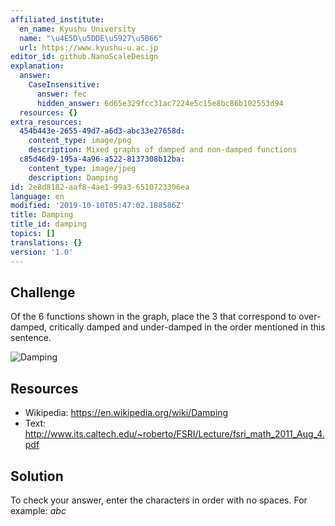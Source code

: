 ```yaml
---
affiliated_institute:
  en_name: Kyushu University
  name: "\u4E5D\u5DDE\u5927\u5B66"
  url: https://www.kyushu-u.ac.jp
editor_id: github.NanoScaleDesign
explanation:
  answer:
    CaseInsensitive:
      answer: fec
      hidden_answer: 6d65e329fcc31ac7224e5c15e8bc86b102553d94
  resources: {}
extra_resources:
  454b443e-2655-49d7-a6d3-abc33e27658d:
    content_type: image/png
    description: Mixed graphs of damped and non-damped functions
  c85d46d9-195a-4a96-a522-8137308b12ba:
    content_type: image/jpeg
    description: Damping
id: 2e8d8182-aaf8-4ae1-99a3-6510723306ea
language: en
modified: '2019-10-10T05:47:02.188586Z'
title: Damping
title_id: damping
topics: []
translations: {}
version: '1.0'
---
```


## Challenge

Of the 6 functions shown in the graph, place the 3 that correspond to over-damped, critically damped and under-damped in the order mentioned in this sentence.

![Damping](/api/v0/teachers/github.NanoScaleDesign/resources/public/c85d46d9-195a-4a96-a522-8137308b12ba.jpeg/c85d46d9-195a-4a96-a522-8137308b12ba.jpeg)

## Resources

- Wikipedia: https://en.wikipedia.org/wiki/Damping
- Text: http://www.its.caltech.edu/~roberto/FSRI/Lecture/fsri_math_2011_Aug_4.pdf

## Solution

To check your answer, enter the characters in order with no spaces. For example: *abc*
